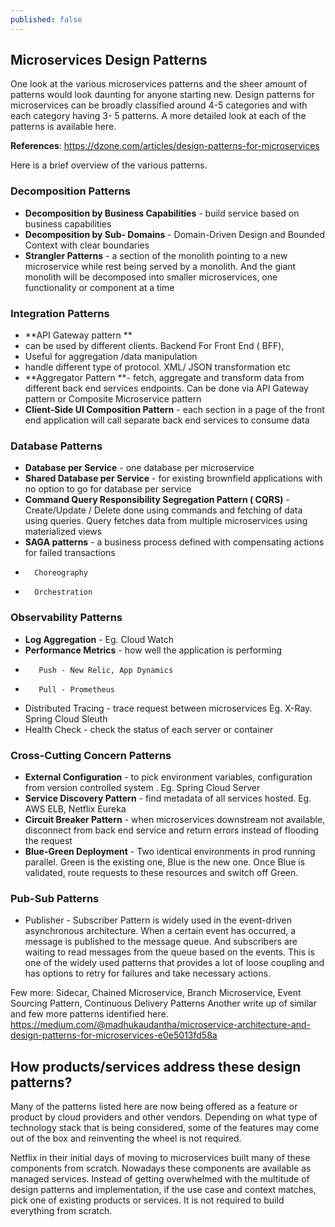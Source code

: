 ```yaml
---
published: false
---
```

## Microservices Design Patterns

One look at the various microservices patterns and the sheer amount of patterns would look daunting for anyone starting new. Design patterns for microservices can be broadly classified around 4-5 categories and with each category having 3- 5 patterns. A more detailed look at each of the patterns is available here. 

**References**: https://dzone.com/articles/design-patterns-for-microservices

Here is a brief overview of the various patterns.

### Decomposition Patterns
- **Decomposition by Business Capabilities** - build service based on business capabilities
- **Decomposition by Sub- Domains** - Domain-Driven Design and Bounded Context with clear boundaries
- **Strangler Patterns** - a section of the monolith pointing to a new microservice while rest being served by a monolith. And the giant monolith will be decomposed into smaller microservices,  one functionality or component at a time

### Integration Patterns
- **API Gateway pattern **
-	 can be used by different clients. Backend For Front End ( BFF),
- 	Useful for aggregation /data  manipulation
- 	handle different type of protocol. XML/ JSON transformation etc
- **Aggregator Pattern **- fetch, aggregate and transform data from different back end services endpoints. Can be done via API Gateway pattern or Composite Microservice pattern
- **Client-Side UI Composition Pattern** - each section in a page of the front end application will call separate back end services to consume data

### Database Patterns
- **Database per Service** - one database per microservice
- **Shared Database per Service** - for existing brownfield applications with no option to go for database per service
- **Command Query Responsibility Segregation Pattern ( CQRS)** - Create/Update / Delete done using commands and fetching of data using queries. Query fetches data from multiple microservices using materialized views
- **SAGA patterns** - a business process defined with compensating actions for failed transactions
- 		Choreography
- 		Orchestration

### Observability Patterns
- **Log Aggregation** - Eg. Cloud Watch
- **Performance Metrics** - how well the application is performing
-	 	 Push - New Relic, App Dynamics
-		 Pull - Prometheus
- Distributed Tracing - trace request between microservices Eg. X-Ray. Spring Cloud Sleuth
- Health Check - check the status of each server or container

### Cross-Cutting Concern Patterns
- **External Configuration** - to pick environment variables, configuration from version controlled system . Eg. Spring Cloud Server
- **Service Discovery Pattern** - find metadata of all services hosted. Eg. AWS ELB, Netflix Eureka
- **Circuit Breaker Pattern** - when microservices downstream not available, disconnect from back end service and return errors instead of flooding the request
- **Blue-Green Deployment** - Two identical environments in prod running parallel. Green is the existing one, Blue is the new one. Once Blue is validated, route requests to these resources and switch off Green.

### Pub-Sub Patterns
- Publisher - Subscriber Pattern is widely used in the event-driven asynchronous architecture. When a certain event has occurred, a message is published to the message queue. And subscribers are waiting to read messages from the queue based on the events. This is one of the widely used patterns that provides a lot of loose coupling and has options to retry for failures and take necessary actions.


Few more: Sidecar, Chained Microservice, Branch Microservice, Event Sourcing Pattern, Continuous Delivery Patterns
Another write up of similar and few more patterns identified here. 
https://medium.com/@madhukaudantha/microservice-architecture-and-design-patterns-for-microservices-e0e5013fd58a

## How products/services address these design patterns?

Many of the patterns listed here are now being offered as a feature or product by cloud providers and other vendors. Depending on what type of technology stack that is being considered, some of the features may come out of the box and reinventing the wheel is not required. 

Netflix in their initial days of moving to microservices built many of these components from scratch. Nowadays these components are available as managed services. Instead of getting overwhelmed with the multitude of design patterns and implementation, if the use case and context matches, pick one of existing products or services. It is not required to build everything from scratch.

